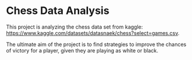 # Chess Data Analysis

This project is analyzing the chess data set from kaggle: https://www.kaggle.com/datasets/datasnaek/chess?select=games.csv.

The ultimate aim of the project is to find strategies to improve the chances of victory for a player, given they are playing as white or black.
